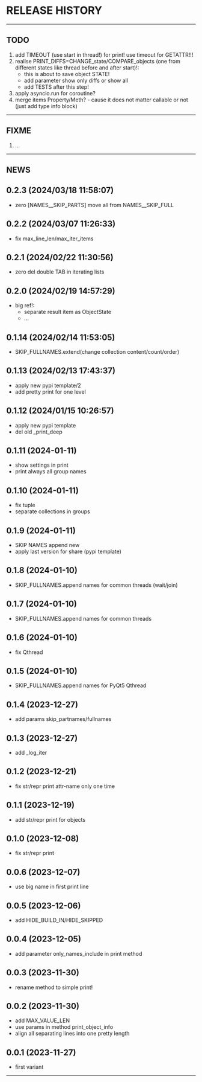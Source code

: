 # RELEASE HISTORY

********************************************************************************
## TODO
1. add TIMEOUT (use start in thread!) for print! use timeout for GETATTR!!!  
2. realise PRINT_DIFFS=CHANGE_state/COMPARE_objects (one from different states like thread before and after start)!:  
	- this is about to save object STATE!  
	- add parameter show only diffs or show all  
	- add TESTS after this step!  
3. apply asyncio.run for coroutine?  
4. merge items Property/Meth? - cause it does not matter callable or not (just add type info block)  

********************************************************************************
## FIXME
1. ...  

********************************************************************************
## NEWS

0.2.3 (2024/03/18 11:58:07)
------------------------------
- zero [NAMES__SKIP_PARTS] move all from NAMES__SKIP_FULL  

0.2.2 (2024/03/07 11:26:33)
------------------------------
- fix max_line_len/max_iter_items  

0.2.1 (2024/02/22 11:30:56)
------------------------------
- zero del double TAB in iterating lists  

0.2.0 (2024/02/19 14:57:29)
------------------------------
- big ref!:  
	- separate result item as ObjectState  
	- ...  

0.1.14 (2024/02/14 11:53:05)
------------------------------
- SKIP_FULLNAMES.extend(change collection content/count/order)  

0.1.13 (2024/02/13 17:43:37)
------------------------------
- apply new pypi template/2  
- add pretty print for one level  

0.1.12 (2024/01/15 10:26:57)
------------------------------
- apply new pypi template  
- del old _print_deep  

0.1.11 (2024-01-11)
-------------------
- show settings in print
- print always all group names

0.1.10 (2024-01-11)
-------------------
- fix tuple
- separate collections in groups

0.1.9 (2024-01-11)
-------------------
- SKIP NAMES append new
- apply last version for share (pypi template)

0.1.8 (2024-01-10)
-------------------
- SKIP_FULLNAMES.append names for common threads (wait/join)

0.1.7 (2024-01-10)
-------------------
- SKIP_FULLNAMES.append names for common threads

0.1.6 (2024-01-10)
-------------------
- fix Qthread

0.1.5 (2024-01-10)
-------------------
- SKIP_FULLNAMES.append names for PyQt5 Qthread

0.1.4 (2023-12-27)
-------------------
- add params skip_partnames/fullnames

0.1.3 (2023-12-27)
-------------------
- add _log_iter

0.1.2 (2023-12-21)
-------------------
- fix str/repr print attr-name only one time

0.1.1 (2023-12-19)
-------------------
- add str/repr print for objects

0.1.0 (2023-12-08)
-------------------
- fix str/repr print

0.0.6 (2023-12-07)
-------------------
- use big name in first print line

0.0.5 (2023-12-06)
-------------------
- add HIDE_BUILD_IN/HIDE_SKIPPED

0.0.4 (2023-12-05)
-------------------
- add parameter only_names_include in print method

0.0.3 (2023-11-30)
-------------------
- rename method to simple print! 

0.0.2 (2023-11-30)
-------------------
- add MAX_VALUE_LEN
- use params in method print_object_info
- align all separating lines into one pretty length

0.0.1 (2023-11-27)
-------------------
- first variant

********************************************************************************
